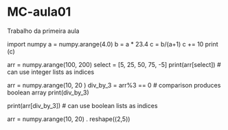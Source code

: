 # MC-aula01
Trabalho da primeira aula

import numpy
a = numpy.arange(4.0) 
b = a * 23.4 
c = b/(a+1) 
c += 10 
print (c)  

arr = numpy.arange(100, 200) 
select = [5, 25, 50, 75, -5] 
print(arr[select])  # can use integer lists as indices  

arr = numpy.arange(10, 20 )
div_by_3 = arr%3 == 0  # comparison produces boolean array 
print(div_by_3) 

print(arr[div_by_3])  # can use boolean lists as indices 

arr = numpy.arange(10, 20) . reshape((2,5))
